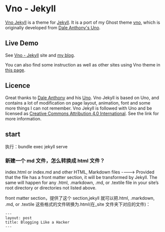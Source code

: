 # Vno - Jekyll

[Vno Jekyll](https://github.com/onevcat/vno-jekyll) is a theme for [Jekyll](http://jekyllrb.com). It is a port of my Ghost theme [vno](https://github.com/onevcat/vno), which is originally developed from [Dale Anthony's Uno](https://github.com/daleanthony/uno).

## Live Demo

See [Vno - Jekyll](http://vno.onevcat.com) site and [my blog](http://onevcat.com).

You can also find some instruction as well as other sites using Vno theme in [this page](http://vno.onevcat.com/2016/02/hello-world-vno/).

## Licence

Great thanks to [Dale Anthony](https://github.com/daleanthony) and his [Uno](https://github.com/daleanthony/uno). Vno Jekyll is based on Uno, and contains a lot of modification on page layout, animation, font and some more things I can not remember. Vno Jekyll is followed with Uno and be licensed as [Creative Commons Attribution 4.0 International](http://creativecommons.org/licenses/by/4.0/). See the link for more information.

## start

执行：bundle exec jekyll serve

### 新建一个 md 文件，怎么转换成 html 文件？

index.html or index.md and other HTML, Markdown files ----> Provided that the file has a front matter section, it will be transformed by Jekyll. The same will happen for any .html, .markdown, .md, or .textile file in your site’s root directory or directories not listed above.

front matter section，提供了这个 section,jekyll 就可以把.html, .markdown, .md, or .textile 这些格式的文件转换为.html(在\_site 文件夹下对应的文件)：

```
---
layout: post
title: Blogging Like a Hacker
---
```
